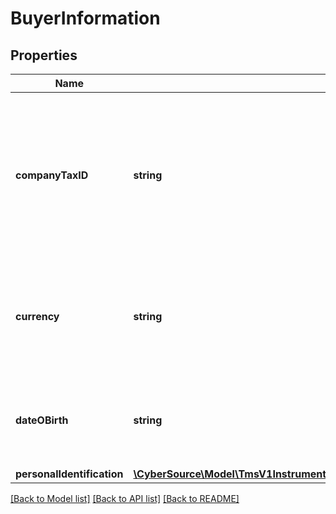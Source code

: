 # BuyerInformation

## Properties
Name | Type | Description | Notes
------------ | ------------- | ------------- | -------------
**companyTaxID** | **string** | Tax identifier for the customer’s company.  **Important**: Contact your TeleCheck representative to find out whether this field is required or optional. | [optional] 
**currency** | **string** | Currency used by the customer. Accepts input in the ISO 4217 standard, stores as ISO 4217 Alpha. | [optional] 
**dateOBirth** | **string** | Date of birth of the customer.  Format: &#x60;YYYY-MM-DD&#x60; or &#x60;YYYYMMDD&#x60; | [optional] 
**personalIdentification** | [**\CyberSource\Model\TmsV1InstrumentIdentifiersPaymentInstrumentsGet200ResponseEmbeddedBuyerInformationPersonalIdentification[]**](TmsV1InstrumentIdentifiersPaymentInstrumentsGet200ResponseEmbeddedBuyerInformationPersonalIdentification.md) |  | [optional] 

[[Back to Model list]](../README.md#documentation-for-models) [[Back to API list]](../README.md#documentation-for-api-endpoints) [[Back to README]](../README.md)


